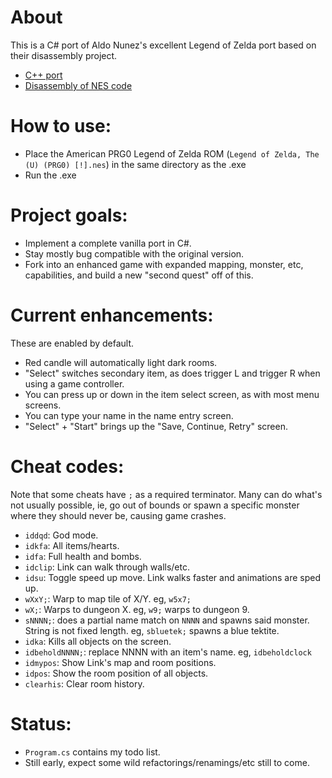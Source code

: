 About
===
This is a C# port of Aldo Nunez's excellent Legend of Zelda port based on their disassembly project.
- [C++ port](https://github.com/aldonunez/Loz_enhanced/tree/master)
- [Disassembly of NES code](https://github.com/aldonunez/zelda1-disassembly)

How to use:
===
- Place the American PRG0 Legend of Zelda ROM (`Legend of Zelda, The (U) (PRG0) [!].nes`) in the same directory as the .exe
- Run the .exe

Project goals:
===
- Implement a complete vanilla port in C#.
- Stay mostly bug compatible with the original version.
- Fork into an enhanced game with expanded mapping, monster, etc, capabilities, and build a new "second quest" off of this.

Current enhancements:
===
These are enabled by default.

- Red candle will automatically light dark rooms.
- "Select" switches secondary item, as does trigger L and trigger R when using a game controller.
- You can press up or down in the item select screen, as with most menu screens.
- You can type your name in the name entry screen.
- "Select" + "Start" brings up the "Save, Continue, Retry" screen.

Cheat codes:
===
Note that some cheats have `;` as a required terminator. Many can do what's not usually possible, ie, go out of bounds or spawn a specific monster where they should never be, causing game crashes.

- `iddqd`: God mode.
- `idkfa`: All items/hearts.
- `idfa`: Full health and bombs.
- `idclip`: Link can walk through walls/etc.
- `idsu`: Toggle speed up move. Link walks faster and animations are sped up.
- `wXxY;`: Warp to map tile of X/Y. eg, `w5x7;`
- `wX;`: Warps to dungeon X. eg, `w9;` warps to dungeon 9.
- `sNNNN;`: does a partial name match on `NNNN` and spawns said monster. String is not fixed length. eg, `sbluetek;` spawns a blue tektite.
- `idka`: Kills all objects on the screen.
- `idbeholdNNNN;`: replace NNNN with an item's name. eg, `idbeholdclock`
- `idmypos`: Show Link's map and room positions.
- `idpos`: Show the room position of all objects.
- `clearhis`: Clear room history.

Status:
===
- `Program.cs` contains my todo list.
- Still early, expect some wild refactorings/renamings/etc still to come.